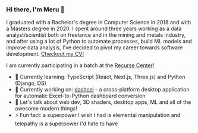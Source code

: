### Hi there, I'm Meru 👋

I graduated with a Bachelor's degree in Computer Science in 2018 and with a Masters degree in 2020. I spent around three years working as a data analyst/scientist both on freelance and in the mining and metals industry, and after using a lot of Python to automate processes, build ML models and improve data analysis, I've decided to pivot my career towards software development. [Checkout my CV!](https://read.cv/pearlescence)

I am currently participating in a batch at the [Recurse Center](https://www.recurse.com/)!

- 🌱 Currently learning: TypeScript (React, Next.js, Three.js) and Python (Django, DS)
- 🔨 Currently working on: [dashcel](https://github.com/pearlescence-m/dashcel) - a cross-platform desktop application for automatic Excel-to-Python dashboard conversion
- 💬 Let's talk about web dev, 3D shaders, desktop apps, ML and all of the awesome modern things!
- ⚡ Fun fact: a superpower I wish I had is elemental manipulation and telepathy is a superpower I'd hate to have
